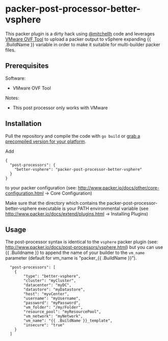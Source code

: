 # packer-post-processor-better-vsphere

This packer plugin is a dirty hack using [@mitchellh](https://github.com/mitchellh/packer) code and leverages [VMware OVF Tool](http://www.vmware.com/support/developer/ovf) to upload a packer output to vSphere expanding {{ .BuildName }} variable in order to make it suitable for multi-builder packer files.


## Prerequisites

Software:

  * VMware OVF Tool
  
Notes:

  * This post processor only works with VMware

## Installation

Pull the repository and compile the code with ```go build``` or [grab a precompiled version for your platform](https://github.com/frapposelli/packer-post-processor-better-vsphere/releases/tag/v0.1).

Add

```
{
  "post-processors": {
    "better-vsphere": "packer-post-processor-better-vsphere"
  }
}
```

to your packer configuration (see: http://www.packer.io/docs/other/core-configuration.html -> Core Configuration)

Make sure that the directory which contains the packer-post-processor-better-vsphere executable is your PATH environmental variable (see http://www.packer.io/docs/extend/plugins.html -> Installing Plugins)

## Usage

The post-processor syntax is identical to the ```vsphere``` packer plugin (see: http://www.packer.io/docs/post-processors/vsphere.html) but you can use {{ .Buildname }} to append the name of your builder to the ```vm_name``` parameter (default for vm_name is "packer_{{ .BuildName }}").

```
  "post-processors": [
    {
        "type": "better-vsphere",
        "cluster": "myCluster",
        "datacenter": "myDC",
        "datastore": "myDatastore",
        "host": "myvCenter",
        "username": "myUsername",
        "password": "myPassword",
        "vm_folder": "/my/Folder",
        "resource_pool": "myResourcePool",
        "vm_network": "myNetwork",
        "vm_name": "{{ .BuildName }}_template",
        "insecure": "true"
    }
  ]
```
